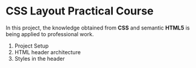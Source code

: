 # CSS Layout Practical Course

In this project, the knowledge obtained from __CSS__ and semantic __HTML5__ is being applied to professional work.

1. Project Setup
2. HTML header architecture
3. Styles in the header
